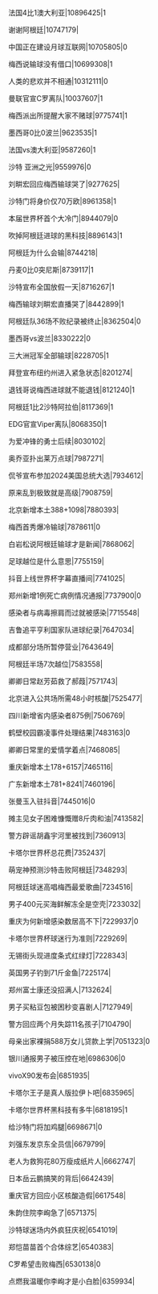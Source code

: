 法国4比1澳大利亚|10896425|1

谢谢阿根廷|10747179|

中国正在建设月球互联网|10705805|0

梅西说输球没有借口|10699308|1

人类的悲欢并不相通|10312111|0

曼联官宣C罗离队|10037607|1

梅西派出所提醒大家不赌球|9775741|1

墨西哥0比0波兰|9623535|1

法国vs澳大利亚|9587260|1

沙特 亚洲之光|9559976|0

刘畊宏回应梅西输球哭了|9277625|

沙特门将身价仅70万欧|8961358|1

本届世界杯首个大冷门|8944079|0

吹掉阿根廷进球的黑科技|8896143|1

阿根廷为什么会输|8744218|

丹麦0比0突尼斯|8739117|1

沙特宣布全国放假一天|8716267|1

梅西输球刘畊宏直播哭了|8442899|1

阿根廷队36场不败纪录被终止|8362504|0

墨西哥vs波兰|8330222|0

三大洲冠军全部输球|8228705|1

拜登宣布纽约州进入紧急状态|8201274|

退钱哥说梅西进球就不能退钱|8121240|1

阿根廷1比2沙特阿拉伯|8117369|1

EDG官宣Viper离队|8068350|1

为爱冲锋的勇士后续|8030102|

奥乔亚扑出莱万点球|7987271|

侃爷宣布参加2024美国总统大选|7934612|

原来乱到极致就是高级|7908759|

北京新增本土388+1098|7880393|

梅西首秀爆冷输球|7878611|0

白岩松说阿根廷输球才是新闻|7868062|

足球越位是什么意思|7755159|

抖音上线世界杯字幕直播间|7741025|

郑州新增1例死亡病例情况通报|7737900|0

感染者与病毒擦肩而过就被感染|7715548|

吉鲁追平亨利国家队进球纪录|7647034|

成都部分场所暂停营业|7643649|

阿根廷半场7次越位|7583558|

卿卿日常赵芳茹救了郝葭|7571743|

北京进入公共场所需48小时核酸|7525477|

四川新增省内感染者875例|7506769|

鹤壁校园霸凌事件处理结果|7483163|0

卿卿日常里的爱情学着点|7468085|

重庆新增本土178+6157|7465116|

广东新增本土781+8241|7460196|

张曼玉入驻抖音|7445016|0

摊主见女子困难慷慨赠8斤肉和油|7413582|

警方辟谣胡鑫宇河里被找到|7360913|

卡塔尔世界杯总花费|7352437|

萌宠神预测沙特击败阿根廷|7348293|

阿根廷球迷高唱梅西最爱歌曲|7234516|

男子400元买海鲜解冻全是空壳|7233032|

重庆为何新增感染数居高不下|7229937|0

卡塔尔世界杯球迷行为准则|7229269|

无锡街头现进度条式红绿灯|7228343|

英国男子钓到71斤金鱼|7225174|

郑州富士康还没招满人|7132624|

男子买粘豆包被困秒变喜剧人|7127949|

警方回应两个月失踪11名孩子|7104790|

母亲出家裸捐588万女儿贷款上学|7051323|0

银川通报男子被压控在地|6986306|0

vivoX90发布会|6851935|

卡塔尔王子是真人版拉伊卜吧|6835965|

卡塔尔世界杯黑科技有多牛|6818195|1

给沙特门将加鸡腿|6698671|0

刘强东发京东全员信|6679799|

老人为救狗花80万瘦成纸片人|6662747|

日本岳云鹏搞笑的背后|6642439|

重庆官方回应小区核酸造假|6617548|

朱韵住院李峋急了|6571375|

沙特球迷场内外疯狂庆祝|6541019|

郑恺苗苗首个合体综艺|6540383|

C罗希望击败梅西|6530138|0

点燃我温暖你李峋才是小白脸|6359934|

